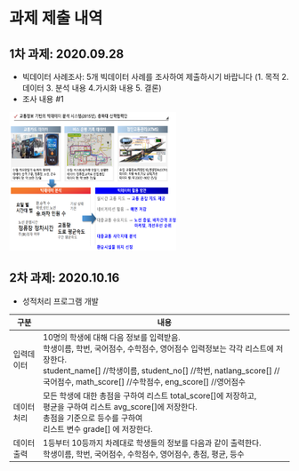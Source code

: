 # 과제 제출 내역

 ## 1차 과제: 2020.09.28
  - 빅데이터 사례조사: 5개 빅데이터 사례를 조사하여 제출하시기 바랍니다 (1. 목적 2. 데이터 3. 분석 내용 4.가시화 내용 5. 결론)
  - 조사 내용 #1
  <p>
<div class=pull-center>
<img src="https://github.com/ByeongKeun/Industrial-AI/blob/master/images/BigdataExample1.png" border="0" width="300" height="250">
</div> 
</p>

## 2차 과제: 2020.10.16
  - 성적처리 프로그램 개발

구분 | 내용
  ------------ | -------------
  입력데이터 | 10명의 학생에 대해 다음 정보를 입력받음. <br>학생이름, 학번, 국어점수, 수학점수, 영어점수 입력정보는 각각 리스트에 저장한다.<br>student_name[] //학생이름,  student_no[] //학번,  natlang_score[] // 국어점수,  math_score[] //수학점수,  eng_score[] //영어점수  
   데이터 처리 | 모든 학생에 대한 총점을 구하여 리스트 total_score[]에 저장하고, <br>평균을 구하여 리스트  avg_score[]에 저장한다.<br>총점을 기준으로 등수를 구하여 <br> 리스트 변수  grade[] 에 저장한다.
   데이터 출력 | 1등부터 10등까지 차례대로 학생들의 정보를 다음과 같이 출력한다.<br>학생이름, 학번, 국어점수, 수학점수, 영어점수, 총점, 평균, 등수

